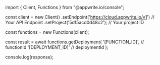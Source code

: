 import { Client, Functions } from "@appwrite.io/console";

const client = new Client()
    .setEndpoint('https://cloud.appwrite.io/v1') // Your API Endpoint
    .setProject('5df5acd0d48c2'); // Your project ID

const functions = new Functions(client);

const result = await functions.getDeployment(
    '[FUNCTION_ID]', // functionId
    '[DEPLOYMENT_ID]' // deploymentId
);

console.log(response);
